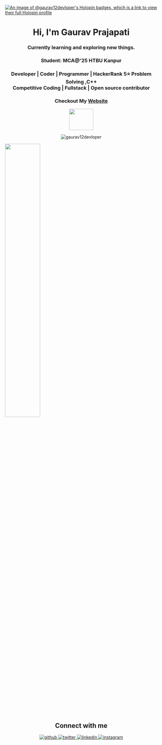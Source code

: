 
<!--
**gaurav12devloper/gaurav12devloper** is a ✨ _special_ ✨ repository because its `README.md` (this file) appears on your GitHub profile.

Here are some ideas to get you started:

- 🔭 I’m currently working on ...
- 🌱 I’m currently learning ...
- 👯 I’m looking to collaborate on ...
- 🤔 I’m looking for help with ...
- 💬 Ask me about ...
- 📫 How to reach me: ...
- 😄 Pronouns: ...
- ⚡ Fun fact: ...
-->

[![An image of @gaurav12devloper's Holopin badges, which is a link to view their full Holopin profile](https://holopin.me/gaurav12devloper)](https://holopin.io/@gaurav12devloper)

<div align="center">
<!-- <img width="100%" height = "250px" src="https://media.giphy.com/media/pOEbLRT4SwD35IELiQ/giphy.gif" alt="cover" /> -->
</div>
<h1 align="center">Hi, I'm Gaurav Prajapati</h1>
<h3 align="center">Currently learning and exploring new things.</h3>
<h3 align="center">Student: MCA@'25 HTBU Kanpur</h3>
<h3 align="center"> Developer | Coder | Programmer | HackerRank 5⭐ Problem Solving ,C++ <br> Competitive Coding | Fullstack | Open source contributor </h3>
<h3 align="center">Checkout My <a href="https://gaurav12devlop.github.io/">Website</a></h3>
<p align="center">
  <img src="https://media.giphy.com/media/WUlplcMpOCEmTGBtBW/giphy.gif" width="80" height="70">
</p>

<p align="center">
  <img src="https://github-readme-stats.vercel.app/api/top-langs/?username=gaurav12devloper&layout=compact&hide=Html,roff&langs_count=10&theme=tokyonight" alt="gaurav12devloper" />
</p>

<p align="left">
  <img width="48%" src="https://github-readme-stats.vercel.app/api?username=gaurav12devloper&show_icons=true&theme=tokyonight" />
 <!--  <img width="48%" src="https://github-readme-streak-stats.herokuapp.com/?user=gaurav12devloper&theme=tokyonight" /> -->
</p>
<!-- <a href="https://github.com/gaurav12devloper/gaurav12devloper"><img alt=" Gaurav's Activity Graph" src="https://github-readme-activity-graph.cyclic.app/graph?username=gaurav12devloperk&bg_color=1F222E&color=F8D866&line=F85D7F&point=FFFFFF&hide_border=true" /></a> -->


<h2 align="center">Connect with me</h2>
<div align="center">  
  <a href="https://github.com/gaurav12devloper" target="_blank">
    <img src=https://img.shields.io/badge/github-%2324292e.svg?&style=for-the-badge&logo=github&logoColor=white alt=github style="margin-bottom: 5px;" />
  </a>
  <a href="https://twitter.com/GauravP21833453" target="_blank">
    <img src=https://img.shields.io/badge/twitter-%2300acee.svg?&style=for-the-badge&logo=twitter&logoColor=white alt=twitter style="margin-bottom: 5px;" />
  </a>
  <a href="https://www.linkedin.com/in/gaurav-developer/" target="_blank">
    <img src=https://img.shields.io/badge/linkedin-%231E77B5.svg?&style=for-the-badge&logo=linkedin&logoColor=white alt=linkedin style="margin-bottom: 5px;" />
  </a>
 <!--  <a href="https://www.facebook.com/profile.php?id=" target="_blank">
    <img src=https://img.shields.io/badge/facebook-%232E87FB.svg?&style=for-the-badge&logo=facebook&logoColor=white alt=facebook style="margin-bottom: 5px;" />
  </a> -->
  <a href="https://instagram.com/gauravprajapati4945" target="_blank">
    <img src=https://img.shields.io/badge/instagram-%23000000.svg?&style=for-the-badge&logo=instagram&logoColor=white alt=instagram style="margin-bottom: 5px;" />
  </a>
</div>  
